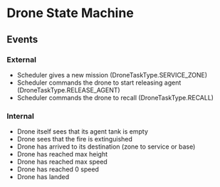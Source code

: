 # Drone State Machine

## Events

### External
* Scheduler gives a new mission (DroneTaskType.SERVICE_ZONE)
* Scheduler commands the drone to start releasing agent (DroneTaskType.RELEASE_AGENT)
* Scheduler commands the drone to recall (DroneTaskType.RECALL)

### Internal
* Drone itself sees that its agent tank is empty
* Drone sees that the fire is extinguished
* Drone has arrived to its destination (zone to service or base)
* Drone has reached max height
* Drone has reached max speed
* Drone has reached 0 speed
* Drone has landed